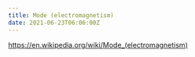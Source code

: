 ```yaml
---
title: Mode (electromagnetism)
date: 2021-06-23T06:06:00Z
---
```


https://en.wikipedia.org/wiki/Mode_(electromagnetism)
